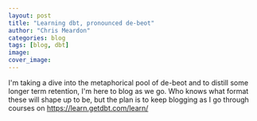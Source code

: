 ```yaml
---
layout: post
title: "Learning dbt, pronounced de-beot"
author: "Chris Meardon"
categories: blog
tags: [blog, dbt]
image:
cover_image:
---
```


I'm taking a dive into the metaphorical pool of de-beot and to distill some longer term retention, I'm here to blog as we go. Who knows what format these will shape up to be, but the plan is to keep blogging as I go through courses on https://learn.getdbt.com/learn/
